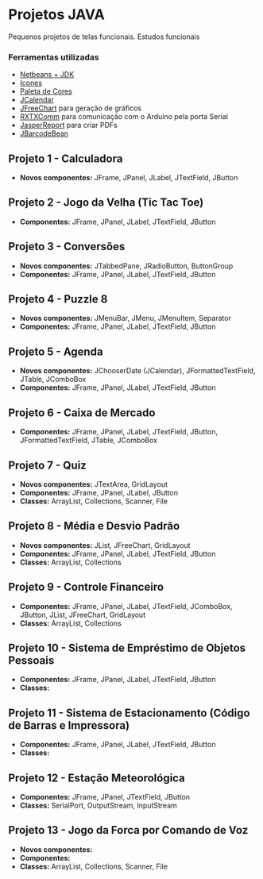 # Projetos JAVA

Pequenos projetos de telas funcionais. Estudos funcionais

### Ferramentas utilizadas 

- [Netbeans + JDK](http://www.oracle.com/technetwork/pt/java/javase/downloads/jdk-netbeans-jsp-3413153-ptb.html)
- [Icones](https://www.iconsdb.com/white-icons/)
- [Paleta de Cores](https://flatuicolors.com/)
- [JCalendar](https://toedter.com/jcalendar/)
- [JFreeChart](http://www.jfree.org/jfreechart/) para geração de gráficos
- [RXTXComm](http://jlog.org/rxtx.html) para comunicação com o Arduino pela porta Serial
- [JasperReport](https://community.jaspersoft.com/project/jasperreports-library) para criar PDFs
- [JBarcodeBean](https://sourceforge.net/projects/jbarcodebean/files/jbarcodebean/1.2.0/)

## Projeto 1 - Calculadora

- **Novos componentes:** JFrame, JPanel, JLabel, JTextField, JButton

## Projeto 2 - Jogo da Velha (Tic Tac Toe)

- **Componentes:** JFrame, JPanel, JLabel, JTextField, JButton

## Projeto 3 - Conversões

- **Novos componentes:** JTabbedPane, JRadioButton, ButtonGroup
- **Componentes:** JFrame, JPanel, JLabel, JTextField, JButton

## Projeto 4 - Puzzle 8

- **Novos componentes:** JMenuBar, JMenu, JMenuItem, Separator
- **Componentes:** JFrame, JPanel, JLabel, JTextField, JButton

## Projeto 5 - Agenda

- **Novos componentes:** JChooserDate (JCalendar), JFormattedTextField, JTable, JComboBox
- **Componentes:** JFrame, JPanel, JLabel, JTextField, JButton

## Projeto 6 - Caixa de Mercado

- **Componentes:** JFrame, JPanel, JLabel, JTextField, JButton, JFormattedTextField, JTable, JComboBox

## Projeto 7 - Quiz

- **Novos componentes:** JTextArea, GridLayout
- **Componentes:** JFrame, JPanel, JLabel, JButton
- **Classes:** ArrayList, Collections, Scanner, File

## Projeto 8 - Média e Desvio Padrão

- **Novos componentes:** JList, JFreeChart, GridLayout
- **Componentes:** JFrame, JPanel, JLabel, JTextField, JButton
- **Classes:** ArrayList, Collections

## Projeto 9 - Controle Financeiro

- **Componentes:** JFrame, JPanel, JLabel, JTextField, JComboBox, JButton, JList, JFreeChart, GridLayout
- **Classes:** ArrayList, Collections

## Projeto 10 - Sistema de Empréstimo de Objetos Pessoais

- **Componentes:** JFrame, JPanel, JLabel, JTextField, JButton
- **Classes:**

## Projeto 11 - Sistema de Estacionamento (Código de Barras e Impressora)

- **Componentes:** JFrame, JPanel, JLabel, JTextField, JButton
- **Classes:** 

## Projeto 12 - Estação Meteorológica

- **Componentes:** JFrame, JPanel, JTextField, JButton
- **Classes:** SerialPort, OutputStream, InputStream

## Projeto 13 - Jogo da Forca por Comando de Voz

- **Novos componentes:** 
- **Componentes:** 
- **Classes:** ArrayList, Collections, Scanner, File


